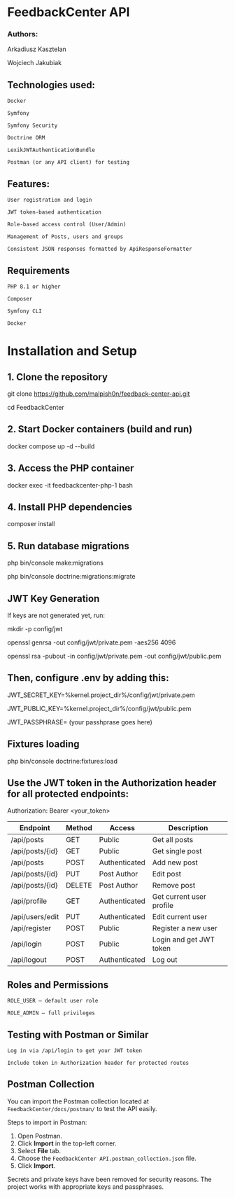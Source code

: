 # FeedbackCenter API

### Authors:

Arkadiusz Kasztelan

Wojciech Jakubiak

## Technologies used:

    Docker
    
    Symfony
    
    Symfony Security
    
    Doctrine ORM

    LexikJWTAuthenticationBundle

    Postman (or any API client) for testing

## Features:

    User registration and login

    JWT token-based authentication

    Role-based access control (User/Admin)

    Management of Posts, users and groups

    Consistent JSON responses formatted by ApiResponseFormatter

## Requirements

    PHP 8.1 or higher

    Composer

    Symfony CLI
    
    Docker

# Installation and Setup

## 1. Clone the repository
git clone https://github.com/malpish0n/feedback-center-api.git

cd FeedbackCenter

## 2. Start Docker containers (build and run)
docker compose up -d --build

## 3. Access the PHP container
docker exec -it feedbackcenter-php-1 bash

## 4. Install PHP dependencies
composer install

## 5. Run database migrations

php bin/console make:migrations

php bin/console doctrine:migrations:migrate

## JWT Key Generation

If keys are not generated yet, run:

mkdir -p config/jwt

openssl genrsa -out config/jwt/private.pem -aes256 4096

openssl rsa -pubout -in config/jwt/private.pem -out config/jwt/public.pem

## Then, configure .env by adding this:

JWT_SECRET_KEY=%kernel.project_dir%/config/jwt/private.pem

JWT_PUBLIC_KEY=%kernel.project_dir%/config/jwt/public.pem

JWT_PASSPHRASE= (your passhprase goes here)

## Fixtures loading

php bin/console doctrine:fixtures:load

## Use the JWT token in the Authorization header for all protected endpoints:

Authorization: Bearer <your_token>

| Endpoint        | Method | Access        | Description              |
| --------------- | ------ | ------------- | ------------------------ |
| /api/posts      | GET    | Public        | Get all posts            |
| /api/posts/{id} | GET    | Public        | Get single post          |
| /api/posts      | POST   | Authenticated | Add new post             |
| /api/posts/{id} | PUT    | Post Author   | Edit post                |
| /api/posts/{id} | DELETE | Post Author   | Remove post              |
| /api/profile    | GET    | Authenticated | Get current user profile |
| /api/users/edit | PUT    | Authenticated | Edit current user        |
| /api/register   | POST   | Public        | Register a new user      |
| /api/login      | POST   | Public        | Login and get JWT token  |
| /api/logout     | POST   | Authenticated | Log out                  |

## Roles and Permissions

    ROLE_USER — default user role

    ROLE_ADMIN — full privileges

## Testing with Postman or Similar

    Log in via /api/login to get your JWT token

    Include token in Authorization header for protected routes

## Postman Collection

You can import the Postman collection located at `FeedbackCenter/docs/postman/` to test the API easily.

Steps to import in Postman:

1. Open Postman.
2. Click **Import** in the top-left corner.
3. Select **File** tab.
4. Choose the `FeedbackCenter API.postman_collection.json` file.
5. Click **Import**.

Secrets and private keys have been removed for security reasons. The project works with appropriate keys and passphrases.

